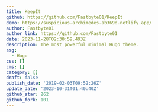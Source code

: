 ```yaml
---
title: KeepIt
github: https://github.com/Fastbyte01/KeepIt
demo: https://suspicious-archimedes-ab369d.netlify.app/
author: Fastbyte01
author_link: https://github.com/Fastbyte01
date: 2023-11-28T02:30:59.493Z
description: The most powerful minimal Hugo theme.
ssg:
  - Hugo
css: []
cms: []
category: []
draft: false
publish_date: '2019-02-03T09:52:26Z'
update_date: '2023-10-31T01:40:40Z'
github_star: 262
github_fork: 101
---
```

